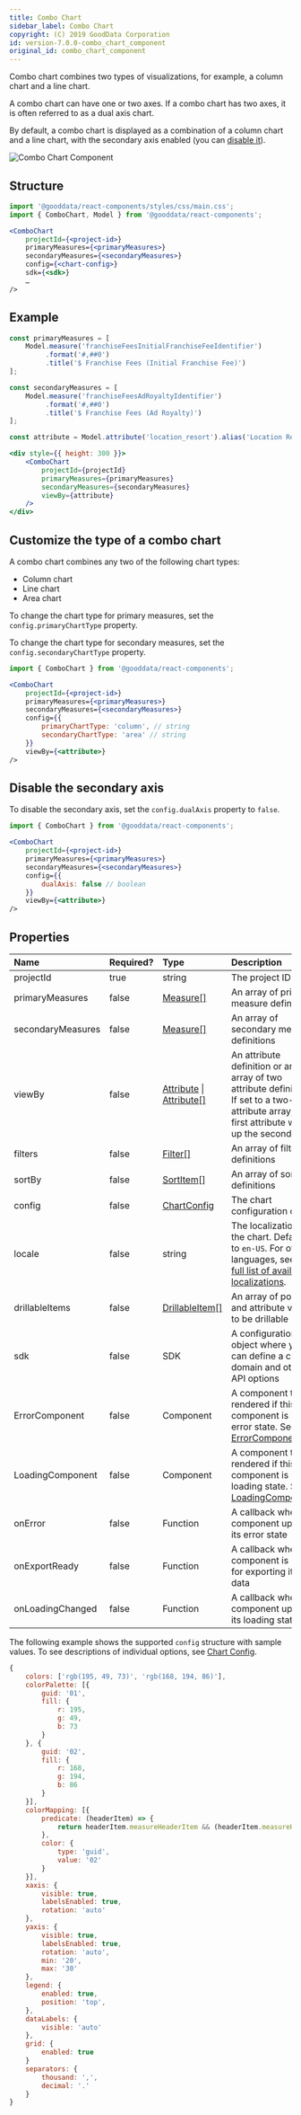 ```yaml
---
title: Combo Chart
sidebar_label: Combo Chart
copyright: (C) 2019 GoodData Corporation
id: version-7.0.0-combo_chart_component
original_id: combo_chart_component
---
```


Combo chart combines two types of visualizations, for example, a column chart and a line chart.

A combo chart can have one or two axes. If a combo chart has two axes, it is often referred to as a dual axis chart.

By default, a combo chart is displayed as a combination of a column chart and a line chart, with the secondary axis enabled (you can [disable it](#disable-the-secondary-axis)).

![Combo Chart Component](assets/combo_chart.png "Combo Chart Component")

## Structure

```jsx
import '@gooddata/react-components/styles/css/main.css';
import { ComboChart, Model } from '@gooddata/react-components';

<ComboChart
    projectId={<project-id>}
    primaryMeasures={<primaryMeasures>}
    secondaryMeasures={<secondaryMeasures>}
    config={<chart-config>}
    sdk={<sdk>}
    …
/>
```

## Example

```jsx
const primaryMeasures = [
    Model.measure('franchiseFeesInitialFranchiseFeeIdentifier')
         .format('#,##0')
         .title('$ Franchise Fees (Initial Franchise Fee)')   
];

const secondaryMeasures = [
    Model.measure('franchiseFeesAdRoyaltyIdentifier')
         .format('#,##0')
         .title('$ Franchise Fees (Ad Royalty)')
];

const attribute = Model.attribute('location_resort').alias('Location Resort');

<div style={{ height: 300 }}>
    <ComboChart
        projectId={projectId}
        primaryMeasures={primaryMeasures}
        secondaryMeasures={secondaryMeasures}
        viewBy={attribute}
    />
</div>
```

## Customize the type of a combo chart

A combo chart combines any two of the following chart types:
* Column chart
* Line chart
* Area chart

To change the chart type for primary measures, set the `config.primaryChartType` property.

To change the chart type for secondary measures, set the `config.secondaryChartType` property.

```jsx
import { ComboChart } from '@gooddata/react-components';

<ComboChart
    projectId={<project-id>}
    primaryMeasures={<primaryMeasures>}
    secondaryMeasures={<secondaryMeasures>}
    config={{
        primaryChartType: 'column', // string
        secondaryChartType: 'area' // string
    }}
    viewBy={<attribute>}
/>
```

## Disable the secondary axis

To disable the secondary axis, set the `config.dualAxis` property to `false`.

```jsx
import { ComboChart } from '@gooddata/react-components';

<ComboChart
    projectId={<project-id>}
    primaryMeasures={<primaryMeasures>}
    secondaryMeasures={<secondaryMeasures>}
    config={{
        dualAxis: false // boolean
    }}
    viewBy={<attribute>}
/>
```

## Properties

| Name | Required? | Type | Description |
| :--- | :--- | :--- | :--- |
| projectId | true | string | The project ID |
| primaryMeasures | false | [Measure[]](afm.md#measure) | An array of primary measure definitions |
| secondaryMeasures | false | [Measure[]](afm.md#measure) | An array of secondary measure definitions |
| viewBy | false | [Attribute](afm.md#attribute) &#124; [Attribute[]](afm.md#attribute) | An attribute definition or an array of two attribute definitions. If set to a two-attribute array, the first attribute wraps up the second one. |
| filters | false | [Filter[]](filter_visual_components.md) | An array of filter definitions |
| sortBy | false | [SortItem[]](result_specification.md#sorting) | An array of sort definitions |
| config | false | [ChartConfig](15_props__chart_config.md) | The chart configuration object |
| locale | false | string | The localization of the chart. Defaults to `en-US`. For other languages, see the [full list of available localizations](https://github.com/gooddata/gooddata-react-components/tree/master/src/translations). |
| drillableItems | false | [DrillableItem[]](15_props__drillable_item.md) | An array of points and attribute values to be drillable |
| sdk | false | SDK | A configuration object where you can define a custom domain and other API options |
| ErrorComponent | false | Component | A component to be rendered if this component is in error state. See [ErrorComponent](error_component.md).|
| LoadingComponent | false | Component | A component to be rendered if this component is in loading state. See [LoadingComponent](loading_component.md).|
| onError | false | Function | A callback when the component updates its error state |
| onExportReady | false | Function | A callback when the component is ready for exporting its data |
| onLoadingChanged | false | Function | A callback when the component updates its loading state |

<!-- These internals are intentionally undocumented
| afterRender | false | Function | A callback after component is rendered |
| dataSource | false | DataSource class | A class that is used to resolve AFM |
| environment | false | string | An Internal property that changes behaviour in Analytical Designer and KPI Dashboards |
| height | false | number | Height of the component in pixels |
| pushData | false | Function | A callback after AFM is resolved |
-->

The following example shows the supported `config` structure with sample values. To see descriptions of individual options, see [Chart Config](15_props__chart_config.md).
```javascript
{
    colors: ['rgb(195, 49, 73)', 'rgb(168, 194, 86)'],
    colorPalette: [{
        guid: '01',
        fill: {
            r: 195,
            g: 49,
            b: 73
        }
    }, {
        guid: '02',
        fill: {
            r: 168,
            g: 194,
            b: 86
        }
    }],
    colorMapping: [{
        predicate: (headerItem) => {
            return headerItem.measureHeaderItem && (headerItem.measureHeaderItem.localIdentifier === 'm1_localIdentifier')
        },
        color: {
            type: 'guid',
            value: '02'
        }
    }],
    xaxis: {
        visible: true,
        labelsEnabled: true,
        rotation: 'auto'
    },
    yaxis: {
        visible: true,
        labelsEnabled: true,
        rotation: 'auto',
        min: '20',
        max: '30'
    },
    legend: {
        enabled: true,
        position: 'top',
    },
    dataLabels: {
        visible: 'auto'
    },
    grid: {
        enabled: true
    }
    separators: {
        thousand: ',',
        decimal: '.'
    }
}
```
